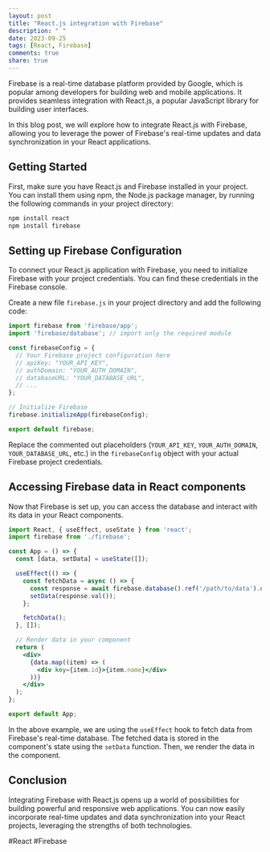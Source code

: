 ```yaml
---
layout: post
title: "React.js integration with Firebase"
description: " "
date: 2023-09-25
tags: [React, Firebase]
comments: true
share: true
---
```


Firebase is a real-time database platform provided by Google, which is popular among developers for building web and mobile applications. It provides seamless integration with React.js, a popular JavaScript library for building user interfaces.

In this blog post, we will explore how to integrate React.js with Firebase, allowing you to leverage the power of Firebase's real-time updates and data synchronization in your React applications.

## Getting Started

First, make sure you have React.js and Firebase installed in your project. You can install them using npm, the Node.js package manager, by running the following commands in your project directory:

```jsx
npm install react
npm install firebase
```

## Setting up Firebase Configuration

To connect your React.js application with Firebase, you need to initialize Firebase with your project credentials. You can find these credentials in the Firebase console.

Create a new file `firebase.js` in your project directory and add the following code:

```jsx
import firebase from 'firebase/app';
import 'firebase/database'; // import only the required module

const firebaseConfig = {
  // Your Firebase project configuration here
  // apiKey: "YOUR_API_KEY",
  // authDomain: "YOUR_AUTH_DOMAIN",
  // databaseURL: "YOUR_DATABASE_URL",
  // ...
};

// Initialize Firebase
firebase.initializeApp(firebaseConfig);

export default firebase;
```

Replace the commented out placeholders (`YOUR_API_KEY`, `YOUR_AUTH_DOMAIN`, `YOUR_DATABASE_URL`, etc.) in the `firebaseConfig` object with your actual Firebase project credentials.

## Accessing Firebase data in React components

Now that Firebase is set up, you can access the database and interact with its data in your React components.

```jsx
import React, { useEffect, useState } from 'react';
import firebase from './firebase';

const App = () => {
  const [data, setData] = useState([]);

  useEffect(() => {
    const fetchData = async () => {
      const response = await firebase.database().ref('/path/to/data').once('value');
      setData(response.val());
    };

    fetchData();
  }, []);

  // Render data in your component
  return (
    <div>
      {data.map((item) => (
        <div key={item.id}>{item.name}</div>
      ))}
    </div>
  );
};

export default App;
```

In the above example, we are using the `useEffect` hook to fetch data from Firebase's real-time database. The fetched data is stored in the component's state using the `setData` function. Then, we render the data in the component.

## Conclusion

Integrating Firebase with React.js opens up a world of possibilities for building powerful and responsive web applications. You can now easily incorporate real-time updates and data synchronization into your React projects, leveraging the strengths of both technologies.

#React #Firebase